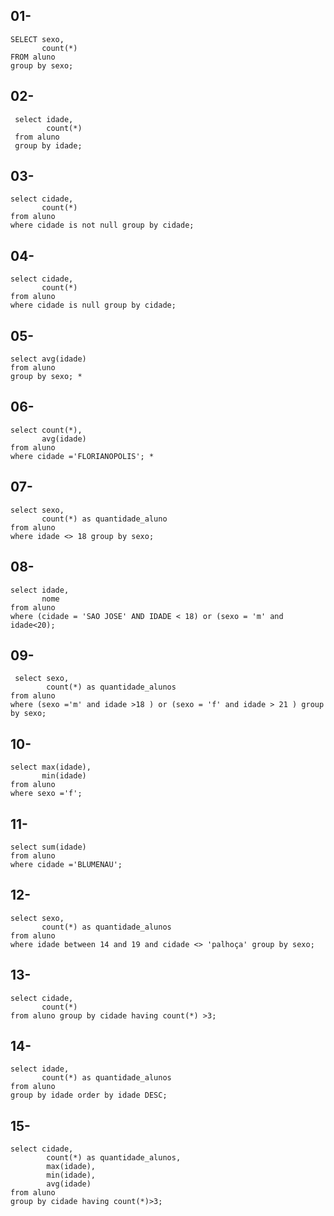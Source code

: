 ## 01- 
    SELECT sexo,
           count(*)
    FROM aluno
    group by sexo;

## 02-
     select idade,
            count(*)
     from aluno
     group by idade;

## 03-
    select cidade,
           count(*)
    from aluno 
    where cidade is not null group by cidade; 

## 04-
    select cidade,
           count(*)
    from aluno
    where cidade is null group by cidade;

## 05-
    select avg(idade)
    from aluno
    group by sexo; *

## 06-
    select count(*),
           avg(idade) 
    from aluno
    where cidade ='FLORIANOPOLIS'; *

## 07-
    select sexo,
           count(*) as quantidade_aluno 
    from aluno 
    where idade <> 18 group by sexo;

## 08- 
    select idade, 
           nome 
    from aluno 
    where (cidade = 'SAO JOSE' AND IDADE < 18) or (sexo = 'm' and idade<20);

## 09-
     select sexo,
            count(*) as quantidade_alunos 
    from aluno
    where (sexo ='m' and idade >18 ) or (sexo = 'f' and idade > 21 ) group by sexo;

## 10- 
    select max(idade),
           min(idade) 
    from aluno
    where sexo ='f';

## 11- 
    select sum(idade)
    from aluno
    where cidade ='BLUMENAU';

## 12-
    select sexo,
           count(*) as quantidade_alunos 
    from aluno 
    where idade between 14 and 19 and cidade <> 'palhoça' group by sexo;

## 13-
    select cidade, 
           count(*) 
    from aluno group by cidade having count(*) >3;

## 14-
    select idade,
           count(*) as quantidade_alunos  
    from aluno
    group by idade order by idade DESC;

## 15-
    select cidade,
            count(*) as quantidade_alunos,
            max(idade),
            min(idade),
            avg(idade) 
    from aluno
    group by cidade having count(*)>3;